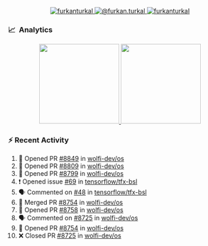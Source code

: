 <p align="center">
  <a href="https://linkedin.com/in/furkanturkal" target="blank">
    <img src="https://img.shields.io/badge/linkedin-%230077B5.svg?&style=for-the-badge&logo=linkedin&logoColor=white" alt="furkanturkal" />
  </a>
  <a href="https://medium.com/@furkan.turkal" target="blank">
    <img src="https://img.shields.io/badge/medium-%2312100E.svg?&style=for-the-badge&logo=medium&logoColor=white" alt="@furkan.turkal" />
  </a>
  <a href="https://twitter.com/furkanturkaI" target="blank">
    <img src="https://img.shields.io/badge/Twitter-1DA1F2?style=for-the-badge&logo=twitter&logoColor=white" alt="furkanturkaI" />
  </a>
</p>

### 📈 &nbsp;Analytics

<p align="center">
  <a href="https://coderstats.net/github/#Dentrax">
    <img height="180em" src="https://github-readme-stats-eight-theta.vercel.app/api?username=Dentrax&show_icons=true&theme=algolia&include_all_commits=true&count_private=true&line_height=26"/>
    <img height="180em" src="https://github-readme-stats-eight-theta.vercel.app/api/top-langs/?username=Dentrax&layout=compact&langs_count=8&theme=algolia&line_height=26"/>
  </a>
</p>

### :zap: Recent Activity

<!--START_SECTION:activity-->
1. 💪 Opened PR [#8849](https://github.com/wolfi-dev/os/pull/8849) in [wolfi-dev/os](https://github.com/wolfi-dev/os)
2. 💪 Opened PR [#8809](https://github.com/wolfi-dev/os/pull/8809) in [wolfi-dev/os](https://github.com/wolfi-dev/os)
3. 💪 Opened PR [#8799](https://github.com/wolfi-dev/os/pull/8799) in [wolfi-dev/os](https://github.com/wolfi-dev/os)
4. ❗ Opened issue [#69](https://github.com/tensorflow/tfx-bsl/issues/69) in [tensorflow/tfx-bsl](https://github.com/tensorflow/tfx-bsl)
5. 🗣 Commented on [#48](https://github.com/tensorflow/tfx-bsl/issues/48#issuecomment-1817086086) in [tensorflow/tfx-bsl](https://github.com/tensorflow/tfx-bsl)
6. 🎉 Merged PR [#8754](https://github.com/wolfi-dev/os/pull/8754) in [wolfi-dev/os](https://github.com/wolfi-dev/os)
7. 💪 Opened PR [#8758](https://github.com/wolfi-dev/os/pull/8758) in [wolfi-dev/os](https://github.com/wolfi-dev/os)
8. 🗣 Commented on [#8725](https://github.com/wolfi-dev/os/pull/8725#issuecomment-1815846888) in [wolfi-dev/os](https://github.com/wolfi-dev/os)
9. 💪 Opened PR [#8754](https://github.com/wolfi-dev/os/pull/8754) in [wolfi-dev/os](https://github.com/wolfi-dev/os)
10. ❌ Closed PR [#8725](https://github.com/wolfi-dev/os/pull/8725) in [wolfi-dev/os](https://github.com/wolfi-dev/os)
<!--END_SECTION:activity-->

